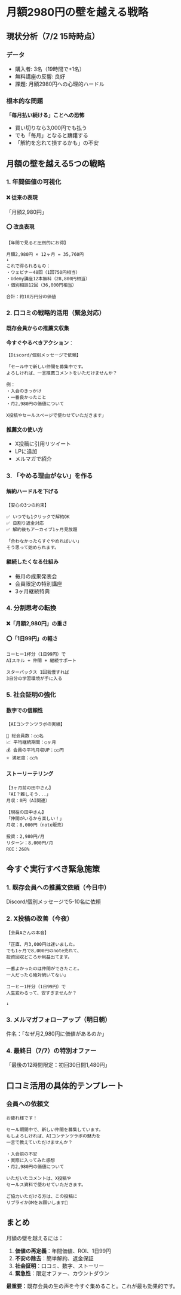 # 月額2980円の壁を越える戦略

## 現状分析（7/2 15時時点）

### データ
- 購入者: 3名（19時間で+1名）
- 無料講座の反響: 良好
- 課題: 月額2980円への心理的ハードル

### 根本的な問題
**「毎月払い続ける」ことへの恐怖**
- 買い切りなら3,000円でも払う
- でも「毎月」となると躊躇する
- 「解約を忘れて損するかも」の不安

## 月額の壁を越える5つの戦略

### 1. 年間価値の可視化

#### ❌ 従来の表現
「月額2,980円」

#### ⭕ 改良表現
```
【年間で見ると圧倒的にお得】

月額2,980円 × 12ヶ月 = 35,760円
↓
これで得られるもの：
・ウェビナー48回（1回750円相当）
・Udemy講座12本無料（28,800円相当）
・個別相談12回（36,000円相当）

合計：約10万円分の価値
```

### 2. 口コミの戦略的活用（緊急対応）

#### 既存会員からの推薦文収集
**今すぐやるべきアクション**：

```
【Discord/個別メッセージで依頼】

「セール中で新しい仲間を募集中です。
よろしければ、一言推薦コメントをいただけませんか？

例：
・入会のきっかけ
・一番良かったこと
・月2,980円の価値について

X投稿やセールスページで使わせていただきます」
```

#### 推薦文の使い方
- X投稿に引用リツイート
- LPに追加
- メルマガで紹介

### 3. 「やめる理由がない」を作る

#### 解約ハードルを下げる
```
【安心の3つの約束】

✅ いつでも1クリックで解約OK
✅ 日割り返金対応
✅ 解約後もアーカイブ1ヶ月見放題

「合わなかったらすぐやめればいい」
そう思って始められます。
```

#### 継続したくなる仕組み
- 毎月の成果発表会
- 会員限定の特別講座
- 3ヶ月継続特典

### 4. 分割思考の転換

#### ❌「月額2,980円」の重さ
#### ⭕「1日99円」の軽さ

```
コーヒー1杯分（1日99円）で
AIスキル + 仲間 + 継続サポート

スターバックス 1回我慢すれば
3日分の学習環境が手に入る
```

### 5. 社会証明の強化

#### 数字での信頼性
```
【AIコンテンツラボの実績】

👥 総会員数：○○名
📈 平均継続期間：○ヶ月
💰 会員の平均月収UP：○○円
⭐ 満足度：○○%
```

#### ストーリーテリング
```
【3ヶ月前の田中さん】
「AI？難しそう...」
月収：0円（AI関連）

【現在の田中さん】
「仲間がいるから楽しい！」
月収：8,000円（note販売）

投資：2,980円/月
リターン：8,000円/月
ROI：268%
```

## 今すぐ実行すべき緊急施策

### 1. 既存会員への推薦文依頼（今日中）
Discord/個別メッセージで5-10名に依頼

### 2. X投稿の改善（今夜）
```
【会員Aさんの本音】

「正直、月3,000円は迷いました。
でも1ヶ月で8,000円のnote売れて、
投資回収どころか利益出てます。

一番よかったのは仲間ができたこと。
一人だったら絶対続いてない」

コーヒー1杯分（1日99円）で
人生変わるって、安すぎませんか？

↓
```

### 3. メルマガフォローアップ（明日朝）
件名：「なぜ月2,980円に価値があるのか」

### 4. 最終日（7/7）の特別オファー
「最後の12時間限定：初回30日間1,480円」

## 口コミ活用の具体的テンプレート

### 会員への依頼文
```
お疲れ様です！

セール期間中で、新しい仲間を募集しています。
もしよろしければ、AIコンテンツラボの魅力を
一言で教えていただけませんか？

・入会前の不安
・実際に入ってみた感想
・月2,980円の価値について

いただいたコメントは、X投稿や
セールス資料で使わせていただきます。

ご協力いただける方は、この投稿に
リプライかDMをお願いします🙏
```

## まとめ

月額の壁を越えるには：

1. **価値の再定義**：年間価値、ROI、1日99円
2. **不安の除去**：簡単解約、返金保証
3. **社会証明**：口コミ、数字、ストーリー
4. **緊急性**：限定オファー、カウントダウン

**最重要**：既存会員の生の声を今すぐ集めること。これが最も効果的です。